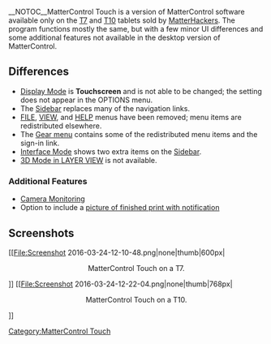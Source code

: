 \_\_NOTOC\_\_MatterControl Touch is a version of MatterControl software
available only on the [T7](mattercontrol-t7) and
[T10](mattercontrol-t10) tablets sold by
[MatterHackers](http://www.matterhackers.com). The program functions
mostly the same, but with a few minor UI differences and some additional
features not available in the desktop version of MatterControl.

## Differences

  - [Display Mode](options/display-mode) is **Touchscreen**
    and is not able to be changed; the setting does not appear in the
    OPTIONS menu.
  - The [Sidebar](mattercontrol-touch/sidebar) replaces many
    of the navigation links.
  - [FILE](file-menu), [VIEW](view-menu), and
    [HELP](help-menu) menus have been removed; menu items are
    redistributed elsewhere.
  - The [Gear menu](gear-menu) contains some of the
    redistributed menu items and the sign-in link.
  - [Interface Mode](mattercontrol-touch/interface-mode)
    shows two extra items on the
    [Sidebar](mattercontrol-touch/sidebar).
  - [3D Mode in LAYER VIEW](layer-view) is not available.

### Additional Features

  - [Camera
    Monitoring](mattercontrol-touch/camera#Monitoring)
  - Option to include a [picture of finished print with
    notification](mattercontrol-touch/camera#Notification)

## Screenshots

\[\[<File:Screenshot> 2016-03-24-12-10-48.png|none|thumb|600px|

<center>

MatterControl Touch on a T7.

</center>

\]\] \[\[<File:Screenshot> 2016-03-24-12-22-04.png|none|thumb|768px|

<center>

MatterControl Touch on a T10.

</center>

\]\]

[Category:MatterControl Touch](category:mattercontrol-touch)
